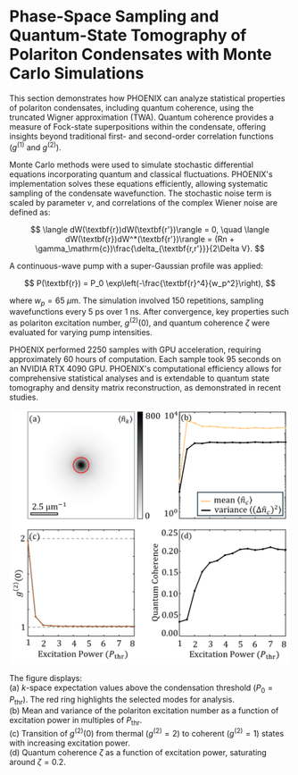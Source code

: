 # Phase-Space Sampling and Quantum-State Tomography of Polariton Condensates with Monte Carlo Simulations

This section demonstrates how PHOENIX can analyze statistical properties of polariton condensates, including quantum coherence, using the truncated Wigner approximation (TWA). Quantum coherence provides a measure of Fock-state superpositions within the condensate, offering insights beyond traditional first- and second-order correlation functions ($g^{(1)}$ and $g^{(2)}$).

Monte Carlo methods were used to simulate stochastic differential equations incorporating quantum and classical fluctuations. PHOENIX's implementation solves these equations efficiently, allowing systematic sampling of the condensate wavefunction. The stochastic noise term is scaled by parameter $\nu$, and correlations of the complex Wiener noise are defined as:

$$
\langle dW(\textbf{r})dW(\textbf{r'})\rangle = 0, \quad 
\langle dW(\textbf{r})dW^*(\textbf{r'})\rangle = (Rn + \gamma_\mathrm{c})\frac{\delta_{\textbf{r,r'}}}{2\Delta V}.
$$

A continuous-wave pump with a super-Gaussian profile was applied:

$$
P(\textbf{r}) = P_0 \exp\left(-\frac{\textbf{r}^4}{w_p^2}\right),
$$

where $w_p = 65~\mu\text{m}$. The simulation involved $150$ repetitions, sampling wavefunctions every $5~\text{ps}$ over $1~\text{ns}$. After convergence, key properties such as polariton excitation number, $g^{(2)}(0)$, and quantum coherence $\zeta$ were evaluated for varying pump intensities.

PHOENIX performed $2250$ samples with GPU acceleration, requiring approximately 60 hours of computation. Each sample took 95 seconds on an NVIDIA RTX 4090 GPU. PHOENIX's computational efficiency allows for comprehensive statistical analyses and is extendable to quantum state tomography and density matrix reconstruction, as demonstrated in recent studies.

![example4_overview_tc.png](example4_overview_tc.png)

The figure displays:  
(a) $k$-space expectation values above the condensation threshold ($P_0 = P_\mathrm{thr}$). The red ring highlights the selected modes for analysis.  
(b) Mean and variance of the polariton excitation number as a function of excitation power in multiples of $P_\mathrm{thr}$.  
(c) Transition of $g^{(2)}(0)$ from thermal ($g^{(2)}=2$) to coherent ($g^{(2)}=1$) states with increasing excitation power.  
(d) Quantum coherence $\zeta$ as a function of excitation power, saturating around $\zeta = 0.2$.